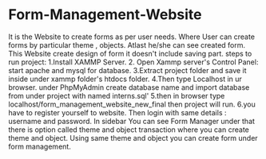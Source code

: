 # Form-Management-Website
It is the Website to create forms as per user needs. Where User can create forms by particular theme , objects. Atlast he/she can see created form. This Website create design of form it doesn't  include saving part.
steps to run project:
1.Install XAMMP Server.
2. Open Xammp server's Control Panel: start apache and mysql for database.
3.Extract project folder and save it inside under xammp folder's htdocs folder.
4.Then type Localhost in ur browser. under PhpMyAdmin create database name and import database from under project with named interns.sql'
5.then in browser type localhost/form_management_website_new_final then project will run.
6.you have to register yourself to website. Then login with same details : username and password. In sidebar You can see Form Manager under that there is option called theme and object transaction where you can create theme and object. Using same theme and object you can create form under form management.

